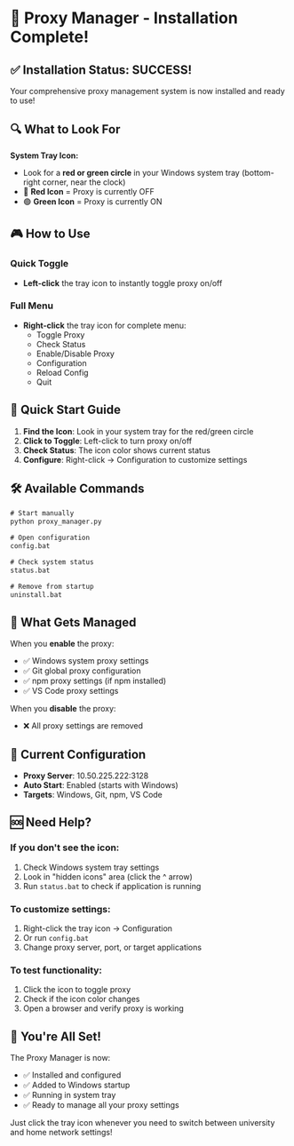 # 🎯 Proxy Manager - Installation Complete!

## ✅ Installation Status: SUCCESS!

Your comprehensive proxy management system is now installed and ready to use!

## 🔍 What to Look For

**System Tray Icon:**

- Look for a **red or green circle** in your Windows system tray (bottom-right corner, near the clock)
- 🔴 **Red Icon** = Proxy is currently OFF
- 🟢 **Green Icon** = Proxy is currently ON

## 🎮 How to Use

### Quick Toggle

- **Left-click** the tray icon to instantly toggle proxy on/off

### Full Menu

- **Right-click** the tray icon for complete menu:
  - Toggle Proxy
  - Check Status
  - Enable/Disable Proxy
  - Configuration
  - Reload Config
  - Quit

## 🚀 Quick Start Guide

1. **Find the Icon**: Look in your system tray for the red/green circle
2. **Click to Toggle**: Left-click to turn proxy on/off
3. **Check Status**: The icon color shows current status
4. **Configure**: Right-click → Configuration to customize settings

## 🛠 Available Commands

```cmd
# Start manually
python proxy_manager.py

# Open configuration
config.bat

# Check system status
status.bat

# Remove from startup
uninstall.bat
```

## 🎯 What Gets Managed

When you **enable** the proxy:

- ✅ Windows system proxy settings
- ✅ Git global proxy configuration
- ✅ npm proxy settings (if npm installed)
- ✅ VS Code proxy settings

When you **disable** the proxy:

- ❌ All proxy settings are removed

## 🔧 Current Configuration

- **Proxy Server**: 10.50.225.222:3128
- **Auto Start**: Enabled (starts with Windows)
- **Targets**: Windows, Git, npm, VS Code

## 🆘 Need Help?

### If you don't see the icon:

1. Check Windows system tray settings
2. Look in "hidden icons" area (click the ^ arrow)
3. Run `status.bat` to check if application is running

### To customize settings:

1. Right-click the tray icon → Configuration
2. Or run `config.bat`
3. Change proxy server, port, or target applications

### To test functionality:

1. Click the icon to toggle proxy
2. Check if the icon color changes
3. Open a browser and verify proxy is working

## 🎉 You're All Set!

The Proxy Manager is now:

- ✅ Installed and configured
- ✅ Added to Windows startup
- ✅ Running in system tray
- ✅ Ready to manage all your proxy settings

Just click the tray icon whenever you need to switch between university and home network settings!
